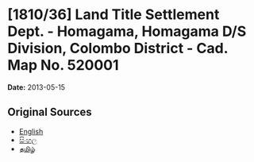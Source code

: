 # [1810/36] Land Title Settlement Dept. - Homagama, Homagama D/S Division, Colombo District - Cad. Map No. 520001

**Date:** 2013-05-15

## Original Sources

- [English](https://documents.gov.lk/view/extra-gazettes/2013/5/1810-36_E.pdf)
- [සිංහල](https://documents.gov.lk/view/extra-gazettes/2013/5/1810-36_S.pdf)
- [தமிழ்](https://documents.gov.lk/view/extra-gazettes/2013/5/1810-36_T.pdf)
